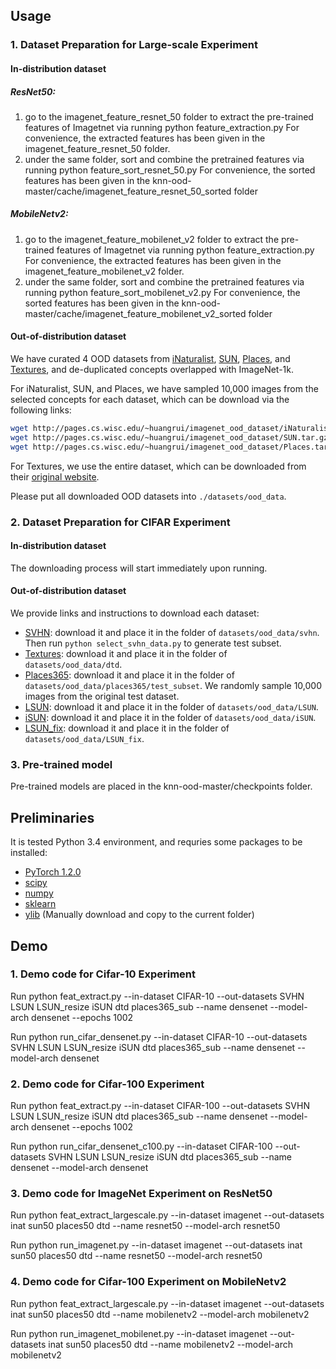 
## Usage

### 1. Dataset Preparation for Large-scale Experiment 

#### In-distribution dataset

##### ResNet50:
1. go to the imagenet_feature_resnet_50 folder to extract the pre-trained features of Imagetnet via running
python feature_extraction.py
For convenience, the extracted features has been given in the imagenet_feature_resnet_50 folder.
2. under the same folder, sort and combine the pretrained features via running
python feature_sort_resnet_50.py
For convenience, the sorted features has been given in the knn-ood-master/cache/imagenet_feature_resnet_50_sorted folder

##### MobileNetv2:
1. go to the imagenet_feature_mobilenet_v2 folder to extract the pre-trained features of Imagetnet via running
python feature_extraction.py
For convenience, the extracted features has been given in the imagenet_feature_mobilenet_v2 folder.
2. under the same folder, sort and combine the pretrained features via running
python feature_sort_mobilenet_v2.py
For convenience, the sorted features has been given in the knn-ood-master/cache/imagenet_feature_mobilenet_v2_sorted folder


#### Out-of-distribution dataset

We have curated 4 OOD datasets from 
[iNaturalist](https://arxiv.org/pdf/1707.06642.pdf), 
[SUN](https://vision.princeton.edu/projects/2010/SUN/paper.pdf), 
[Places](http://places2.csail.mit.edu/PAMI_places.pdf), 
and [Textures](https://arxiv.org/pdf/1311.3618.pdf), 
and de-duplicated concepts overlapped with ImageNet-1k.

For iNaturalist, SUN, and Places, we have sampled 10,000 images from the selected concepts for each dataset,
which can be download via the following links:
```bash
wget http://pages.cs.wisc.edu/~huangrui/imagenet_ood_dataset/iNaturalist.tar.gz
wget http://pages.cs.wisc.edu/~huangrui/imagenet_ood_dataset/SUN.tar.gz
wget http://pages.cs.wisc.edu/~huangrui/imagenet_ood_dataset/Places.tar.gz
```

For Textures, we use the entire dataset, which can be downloaded from their
[original website](https://www.robots.ox.ac.uk/~vgg/data/dtd/).

Please put all downloaded OOD datasets into `./datasets/ood_data`.

### 2. Dataset Preparation for CIFAR Experiment 

#### In-distribution dataset

The downloading process will start immediately upon running. 

#### Out-of-distribution dataset


We provide links and instructions to download each dataset:

* [SVHN](http://ufldl.stanford.edu/housenumbers/test_32x32.mat): download it and place it in the folder of `datasets/ood_data/svhn`. Then run `python select_svhn_data.py` to generate test subset.
* [Textures](https://www.robots.ox.ac.uk/~vgg/data/dtd/download/dtd-r1.0.1.tar.gz): download it and place it in the folder of `datasets/ood_data/dtd`.
* [Places365](http://data.csail.mit.edu/places/places365/test_256.tar): download it and place it in the folder of `datasets/ood_data/places365/test_subset`. We randomly sample 10,000 images from the original test dataset. 
* [LSUN](https://www.dropbox.com/s/fhtsw1m3qxlwj6h/LSUN.tar.gz): download it and place it in the folder of `datasets/ood_data/LSUN`.
* [iSUN](https://www.dropbox.com/s/ssz7qxfqae0cca5/iSUN.tar.gz): download it and place it in the folder of `datasets/ood_data/iSUN`.
* [LSUN_fix](https://drive.google.com/file/d/1KVWj9xpHfVwGcErH5huVujk9snhEGOxE/view?usp=sharing): download it and place it in the folder of `datasets/ood_data/LSUN_fix`.


[//]: # (For example, run the following commands in the **root** directory to download **LSUN**:)

[//]: # (```)

[//]: # (cd datasets/ood_datasets)

[//]: # (wget https://www.dropbox.com/s/fhtsw1m3qxlwj6h/LSUN.tar.gz)

[//]: # (tar -xvzf LSUN.tar.gz)

[//]: # (```)


### 3.  Pre-trained model

Pre-trained models are placed in the knn-ood-master/checkpoints folder.

## Preliminaries
It is tested Python 3.4 environment, and requries some packages to be installed:
* [PyTorch 1.2.0](https://pytorch.org/)
* [scipy](https://github.com/scipy/scipy)
* [numpy](http://www.numpy.org/)
* [sklearn](https://scikit-learn.org/stable/)
* [ylib](https://github.com/sunyiyou/ylib) (Manually download and copy to the current folder)

## Demo
### 1. Demo code for Cifar-10 Experiment 
Run python feat_extract.py --in-dataset CIFAR-10  --out-datasets SVHN LSUN LSUN_resize iSUN dtd places365_sub --name densenet  --model-arch densenet --epochs 1002

Run python run_cifar_densenet.py --in-dataset CIFAR-10  --out-datasets SVHN LSUN LSUN_resize iSUN dtd places365_sub --name densenet  --model-arch densenet

### 2. Demo code for Cifar-100 Experiment 
Run python feat_extract.py --in-dataset CIFAR-100  --out-datasets SVHN LSUN LSUN_resize iSUN dtd places365_sub --name densenet  --model-arch densenet --epochs 1002

Run python run_cifar_densenet_c100.py --in-dataset CIFAR-100  --out-datasets SVHN LSUN LSUN_resize iSUN dtd places365_sub --name densenet  --model-arch densenet

### 3. Demo code for ImageNet Experiment on ResNet50
Run python feat_extract_largescale.py --in-dataset imagenet  --out-datasets inat sun50 places50 dtd  --name resnet50  --model-arch resnet50

Run python run_imagenet.py --in-dataset imagenet  --out-datasets inat sun50 places50 dtd  --name resnet50  --model-arch resnet50

### 4. Demo code for Cifar-100 Experiment on MobileNetv2
Run python feat_extract_largescale.py --in-dataset imagenet  --out-datasets inat sun50 places50 dtd  --name mobilenetv2  --model-arch mobilenetv2

Run python run_imagenet_mobilenet.py --in-dataset imagenet  --out-datasets inat sun50 places50 dtd  --name mobilenetv2  --model-arch mobilenetv2


